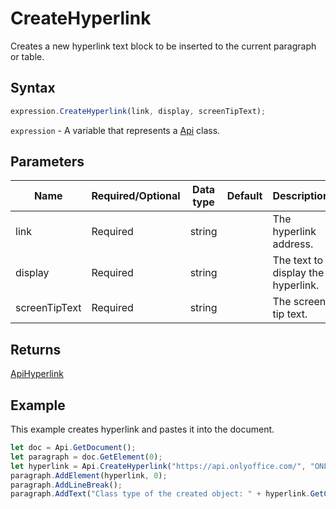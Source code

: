 # CreateHyperlink

Creates a new hyperlink text block to be inserted to the current paragraph or table.

## Syntax

```javascript
expression.CreateHyperlink(link, display, screenTipText);
```

`expression` - A variable that represents a [Api](../Api.md) class.

## Parameters

| **Name** | **Required/Optional** | **Data type** | **Default** | **Description** |
| ------------- | ------------- | ------------- | ------------- | ------------- |
| link | Required | string |  | The hyperlink address. |
| display | Required | string |  | The text to display the hyperlink. |
| screenTipText | Required | string |  | The screen tip text. |

## Returns

[ApiHyperlink](../../ApiHyperlink/ApiHyperlink.md)

## Example

This example creates hyperlink and pastes it into the document.

```javascript
let doc = Api.GetDocument();
let paragraph = doc.GetElement(0);
let hyperlink = Api.CreateHyperlink("https://api.onlyoffice.com/", "ONLYOFFICE Document Builder", "ONLYOFFICE for developers");
paragraph.AddElement(hyperlink, 0);
paragraph.AddLineBreak();
paragraph.AddText("Class type of the created object: " + hyperlink.GetClassType());
```
